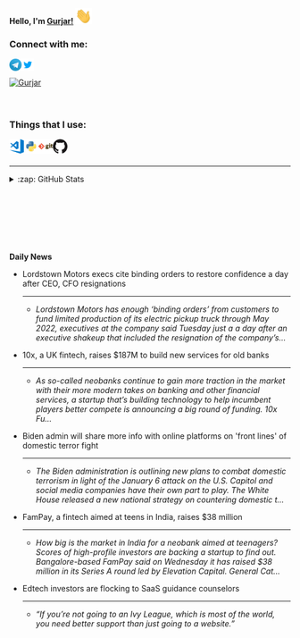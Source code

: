 #### Hello, I'm [Gurjar!](https://GurjarKing.github.io) <img src="https://raw.githubusercontent.com/ABSphreak/ABSphreak/master/gifs/Hi.gif" width="30px"></h2>


### Connect with me:

[<img align="left" alt="Gurjar | Telegram" width="22px" src="https://raw.githubusercontent.com/github/explore/80688e429a7d4ef2fca1e82350fe8e3517d3494d/topics/telegram/telegram.png" />][Telegram]
[<img align="left" alt="Gurjar | Twitter" width="22px" src="https://raw.githubusercontent.com/github/explore/80688e429a7d4ef2fca1e82350fe8e3517d3494d/topics/twitter/twitter.png" />][Twitter]
<br >
<br >
<a href="https://github.com/GurjarKing"><img src="https://komarev.com/ghpvc/?username=GurjarKing" alt="Gurjar" /></a> <br />
<br />
<br />
<!-- <br >

![](https://visitor-badge.glitch.me/badge?page_id=GurjarKing)

<br /> -->

### Things that I use:

[<img align="left" alt="Visual Studio Code" width="26px" src="https://raw.githubusercontent.com/github/explore/80688e429a7d4ef2fca1e82350fe8e3517d3494d/topics/visual-studio-code/visual-studio-code.png" />][VSCode]
[<img align="left" alt="Python" width="26px" src="https://raw.githubusercontent.com/github/explore/80688e429a7d4ef2fca1e82350fe8e3517d3494d/topics/python/python.png" />][Python]
[<img align="left" alt="Git" width="26px" src="https://raw.githubusercontent.com/github/explore/80688e429a7d4ef2fca1e82350fe8e3517d3494d/topics/git/git.png" />][Git]
[<img align="left" alt="GitHub" width="26px" src="https://raw.githubusercontent.com/github/explore/78df643247d429f6cc873026c0622819ad797942/topics/github/github.png" />][Github]

<br />
<br />

---
<details>
  <summary>:zap: GitHub Stats</summary>

<img align="left" alt="Gurjar's Github Stats" src="https://github-readme-stats.vercel.app/api?username=GurjarKing&show_icons=true&hide_border=true&count_private=true&include_all_commit=true&theme=algolia" />

</details>

<!-- ### 🔔 My latest tweet
<a href="https://twitter.com/Gurjar_King43" target="_blank">
	<img src="https://github.com/GurjarKing/GurjarKing/raw/master/tweet.png" width="70%" align="center" alt="Click to view on Twitter" title="My latest tweet, as an image"/>
</a> -->
<br>

<pre>

</pre>

<!-- **Quote of the hour:**

{qoth}

~ {qoth_author}
<pre>

</pre> -->
<br>
<pre>


</pre>
<strong>Daily News</strong>
  
  - Lordstown Motors execs cite binding orders to restore confidence a day after CEO, CFO resignations
     <hr/>
     
      - *Lordstown Motors has enough ‘binding orders’ from customers to fund limited production of its electric pickup truck through May 2022, executives at the company said Tuesday just a a day after an executive shakeup that included the resignation of the company’s…*
     
  - 10x, a UK fintech, raises $187M to build new services for old banks
      <hr/>
      
      - *As so-called neobanks continue to gain more traction in the market with their more modern takes on banking and other financial services, a startup that’s building technology to help incumbent players better compete is announcing a big round of funding. 10x Fu…*
      
  - Biden admin will share more info with online platforms on 'front lines' of domestic terror fight
      <hr/>
      
      - *The Biden administration is outlining new plans to combat domestic terrorism in light of the January 6 attack on the U.S. Capitol and social media companies have their own part to play. The White House released a new national strategy on countering domestic t…*
      
  - FamPay, a fintech aimed at teens in India, raises $38 million
      <hr/>
      
      - *How big is the market in India for a neobank aimed at teenagers? Scores of high-profile investors are backing a startup to find out. Bangalore-based FamPay said on Wednesday it has raised $38 million in its Series A round led by Elevation Capital. General Cat…*
       
  - Edtech investors are flocking to SaaS guidance counselors
      <hr/>
       
       - *“If you’re not going to an Ivy League, which is most of the world, you need better support than just going to a website.”*
      

<br />

[VSCode]: https://code.visualstudio.com/
[Python]: https://www.python.org/
[Git]: https://git-scm.com/
[Github]: https://github.com/
[Telegram]: https://t.me/Gurjar_King/
[Twitter]: https://twitter.com/Gurjar_King43/
